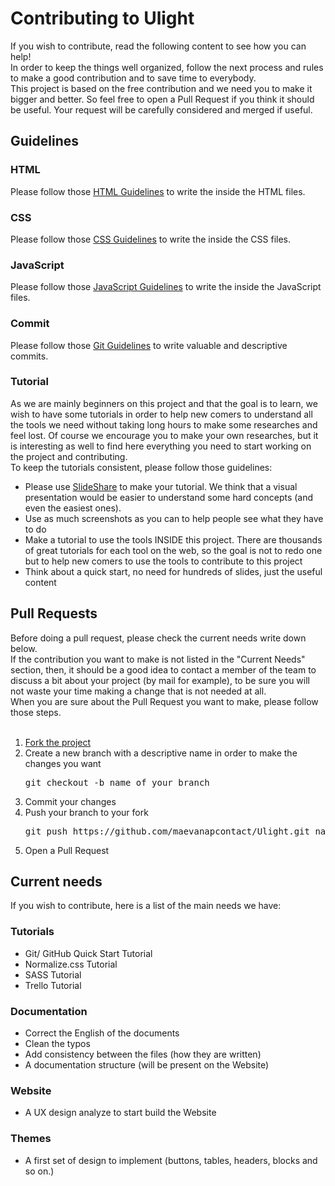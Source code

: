 # Contributing to Ulight

If you wish to contribute, read the following content to see how you can help! <br>
In order to keep the things well organized, follow the next process and rules to make a good contribution and to save time to everybody.<br>
This project is based on the free contribution and we need you to make it bigger and better. So feel free to open a Pull Request if you think it should be useful. Your request will be carefully considered and merged if useful.<br>

## Guidelines
### HTML
Please follow those <a href="https://udacity.github.io/frontend-nanodegree-styleguide/">HTML Guidelines</a> to write the inside the HTML files.

### CSS
Please follow those <a href="https://udacity.github.io/frontend-nanodegree-styleguide/css.html">CSS Guidelines</a> to write the inside the CSS files.

### JavaScript
Please follow those <a href="https://udacity.github.io/frontend-nanodegree-styleguide/javascript.html">JavaScript Guidelines</a> to write the inside the JavaScript files.

### Commit
Please follow those <a href="https://udacity.github.io/git-styleguide/">Git Guidelines</a> to write valuable and descriptive commits.

### Tutorial
As we are mainly beginners on this project and that the goal is to learn, we wish to have some tutorials in order to help new comers to understand all the tools we need without taking long hours to make some researches and feel lost. Of course we encourage you to make your own researches, but it is interesting as well to find here everything you need to start working on the project and contributing. <br>
To keep the tutorials consistent, please follow those guidelines:
<ul>
  <li>Please use <a href="https://fr.slideshare.net/">SlideShare</a> to make your tutorial. We think that a visual presentation would be easier to understand some hard concepts (and even the easiest ones).</li>
  <li>Use as much screenshots as you can to help people see what they have to do</li>
  <li>Make a tutorial to use the tools INSIDE this project. There are thousands of great tutorials for each tool on the web, so the goal is not to redo one but to help new comers to use the tools to contribute to this project</li>
  <li>Think about a quick start, no need for hundreds of slides, just the useful content</li>
</ul>

## Pull Requests
Before doing a pull request, please check the current needs write down below. <br>
If the contribution you want to make is not listed in the "Current Needs" section, then, it should be a good idea to contact a member of the team to discuss a bit about your project (by mail for example), to be sure you will not waste your time making a change that is not needed at all. <br>
When you are sure about the Pull Request you want to make, please follow those steps. <br><br>
<ol>
  <li><a href="https://help.github.com/articles/fork-a-repo/">Fork the project</a></li>
  <li>Create a new branch with a descriptive name in order to make the changes you want
  <pre>git checkout -b name_of_your_branch</pre></li>
  <li>Commit your changes</li>
  <li>Push your branch to your fork
  <pre>git push https://github.com/maevanapcontact/Ulight.git name_of_your_branch</pre></li>
  <li>Open a Pull Request</li>
</ol>

## Current needs
If you wish to contribute, here is a list of the main needs we have:

### Tutorials
<ul>
  <li>Git/ GitHub Quick Start Tutorial</li>
  <li>Normalize.css Tutorial</li>
  <li>SASS Tutorial</li>
  <li>Trello Tutorial</li>
</ul>

### Documentation
<ul>
  <li>Correct the English of the documents</li>
  <li>Clean the typos</li>
  <li>Add consistency between the files (how they are written)</li>
  <li>A documentation structure (will be present on the Website)</li>
</ul>

### Website
<ul>
  <li>A UX design analyze to start build the Website</li>
</ul>

### Themes
<ul>
  <li>A first set of design to implement (buttons, tables, headers, blocks and so on.)</li>
</ul>
